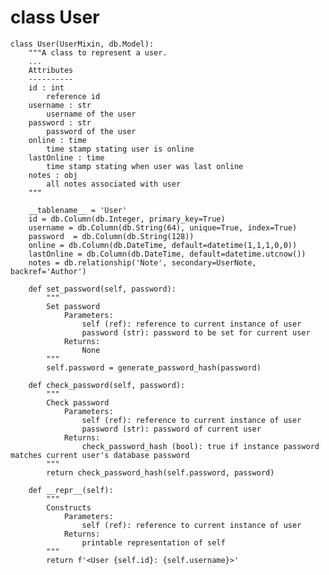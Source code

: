 # class User

    class User(UserMixin, db.Model):
    	"""A class to represent a user.
    	...
    	Attributes
    	----------
    	id : int
    		reference id
    	username : str
    		username of the user
    	password : str
    		password of the user
    	online : time
    		time stamp stating user is online
    	lastOnline : time
    		time stamp stating when user was last online
    	notes : obj
    		all notes associated with user
    	"""
    	
        __tablename__ = 'User'
        id = db.Column(db.Integer, primary_key=True)
        username = db.Column(db.String(64), unique=True, index=True)
        password  = db.Column(db.String(128))
        online = db.Column(db.DateTime, default=datetime(1,1,1,0,0))
        lastOnline = db.Column(db.DateTime, default=datetime.utcnow())
        notes = db.relationship('Note', secondary=UserNote, backref='Author')
    
        def set_password(self, password):
        	"""
        	Set password
        		Parameters:
        			self (ref): reference to current instance of user
        			password (str): password to be set for current user
        		Returns: 
        			None
        	"""
            self.password = generate_password_hash(password)
    
        def check_password(self, password):
            """
        	Check password
        		Parameters:
        			self (ref): reference to current instance of user
        			password (str): password of current user
        		Returns:
        			check_password_hash (bool): true if instance password matches current user's database password
        	"""
            return check_password_hash(self.password, password)
    
        def __repr__(self):
            """
        	Constructs
        		Parameters:
        			self (ref): reference to current instance of user
        		Returns:
        			printable representation of self
        	"""
            return f'<User {self.id}: {self.username}>'
